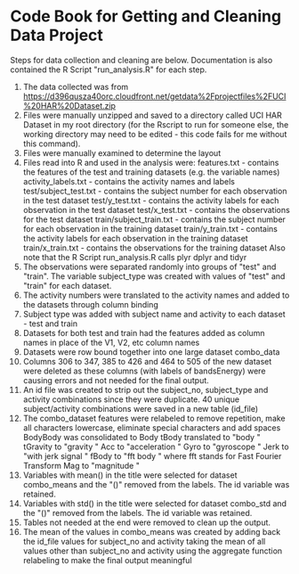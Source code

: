 # Code Book for Getting and Cleaning Data Project

Steps for data collection and cleaning are below. Documentation is also contained the R Script "run_analysis.R" for each step.

1. The data collected was from https://d396qusza40orc.cloudfront.net/getdata%2Fprojectfiles%2FUCI%20HAR%20Dataset.zip
2. Files were manually unzipped and saved to a directory called UCI HAR Dataset in my root directory (for the Rscript to run for someone else, the working directory may need to be edited - this code fails for me without this command).
3. Files were manually examined to determine the layout
4. Files read into R and used in the analysis were:
    features.txt - contains the features of the test and training datasets (e.g. the variable names) 
    activity_labels.txt - contains the activity names and labels
    test/subject_test.txt - contains the subject number for each observation in the test dataset
    test/y_test.txt - contains the activity labels for each observation in the test dataset
    test/x_test.txt - contains the observations for the test dataset
    train/subject_train.txt - contains the subject number for each observation in the training dataset
    train/y_train.txt - contains the activity labels for each observation in the training dataset
    train/x_train.txt - contains the observations for the training dataset
        Also note that the R Script run_analysis.R calls plyr dplyr and tidyr
5. The observations were separated randomly into groups of "test" and "train". The variable subject_type was created with values of "test" and "train" for each dataset.
6. The activity numbers were translated to the activity names and added to the datasets through column binding
7. Subject type was added with subject name and activity to each dataset - test and train
8. Datasets for both test and train had the features added as column names in place of the V1, V2, etc column names
9. Datasets were row bound together into one large dataset combo_data
10. Columns 306 to 347, 385 to 426 and 464 to 505 of the new dataset were deleted as these columns (with labels of bandsEnergy) were causing errors and not needed for the final output.
11. An id file was created to strip out the subject_no, subject_type and activity combinations since they were duplicate. 40 unique subject/activity combinations were saved in a new table (id_file)
12. The combo_dataset features were relabeled to remove repetition, make all characters lowercase, eliminate special characters and add spaces
    BodyBody was consolidated to Body
    tBody translated to "body "
    tGravity to "gravity "
    Acc to "acceleration "
    Gyro to "gyroscope "
    Jerk to "with jerk signal "
    fBody to "fft body " where fft stands for Fast Fourier Transform
    Mag to "magnitude "
13. Variables with mean() in the title were selected for dataset combo_means and the "()" removed from the labels. The id variable was retained.
14. Variables with std() in the title were selected for dataset combo_std and the "()" removed from the labels. The id variable was retained.
15. Tables not needed at the end were removed to clean up the output.
16. The mean of the values in combo_means was created by 
    adding back the id_file values for subject_no and activity
    taking the mean of all values other than subject_no and activity using the aggregate function
    relabeling to make the final output meaningful
